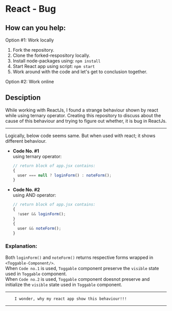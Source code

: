 # React - Bug

## How can you help:

Option #1: Work locally

1. Fork the repository.
2. Clone the forked-respository locally.
3. Install node-packages using: `npm install`
4. Start React app using script: `npm start`
5. Work around with the code and let's get to conclusion together.

Option #2: Work online

## Desciption

While working with ReactJs, I found a strange behaviour shown by react while using ternary operator.
Creating this repository to discuss about the cause of this behaviour and trying to figure out whether, it is bug in ReactJs.

---

Logically, below code seems same. But when used with react; it shows different behaviour.

- **Code No. #1**  
   using ternary operator:

  ```jsx
  // return block of app.jsx contains:
  {
    user === null ? loginForm() : noteForm();
  }
  ```

- **Code No. #2**  
   using AND operator:

  ```jsx
  // return block of app.jsx contains:
  {
    !user && loginForm();
  }
  {
    user && noteForm();
  }
  ```

### Explanation:

Both `loginForm()` and `noteForm()` returns respective forms wrapped in `<Toggable-Component/>`.  
When `Code no.1` is used, `Toggable` component preserve the `visible` state used in `Toggable` component.  
When `Code no.2` is used, `Toggable` component doesnot preserve and initialize the `visible` state used in `Toggable` component.

---

        I wonder, why my react app show this behaviour!!!

---
